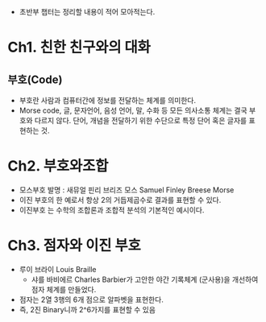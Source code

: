 - 초반부 챕터는 정리할 내용이 적어 모아적는다.

# Ch1. 친한 친구와의 대화

## 부호(Code)
- 부호란 사람과 컴퓨터간에 정보를 전달하는 체계를 의미한다. 
- Morse code, 글, 문자언어, 음성 언어, 말, 수화 등 모든 의사소통 체계는 결국 부호와 다르지 않다. 단어, 개념을 전달하기 위한 수단으로 특정 단어 혹은 글자를 표현하는 것.


# Ch2. 부호와조합
- 모스부호 발명 : 새뮤얼 핀리 브리즈 모스 Samuel Finley Breese Morse
- 이진 부호의 한 예로서 항상 2의 거듭제곱수로 결과를 표현할 수 있다.
- 이진부호 는 수학의 조합론과 조합적 분석의 기본적인 예시이다. 


# Ch3. 점자와 이진 부호
- 루이 브라이 Louis Braille
    - 샤를 바비에르 Charles Barbier가 고안한 야간 기록체계 (군사용)을 개선하여 점자 체계를 만들었다.
- 점자는 2열 3행의 6개 점으로 알파벳을 표현한다.
- 즉, 2진 Binary니까 2^6가지를 표현할 수 있음 

